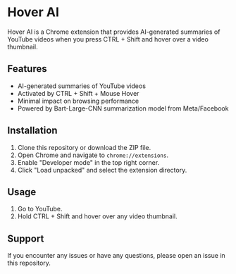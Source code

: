 # Hover AI

Hover AI is a Chrome extension that provides AI-generated summaries of YouTube videos when you press CTRL + Shift and hover over a video thumbnail.

## Features

- AI-generated summaries of YouTube videos
- Activated by CTRL + Shift + Mouse Hover
- Minimal impact on browsing performance
- Powered by Bart-Large-CNN summarization model from Meta/Facebook

## Installation

1. Clone this repository or download the ZIP file.
2. Open Chrome and navigate to `chrome://extensions`.
3. Enable "Developer mode" in the top right corner.
4. Click "Load unpacked" and select the extension directory.

## Usage

1. Go to YouTube.
2. Hold CTRL + Shift and hover over any video thumbnail.

## Support

If you encounter any issues or have any questions, please open an issue in this repository.
